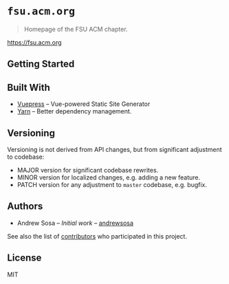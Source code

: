 # `fsu.acm.org`
> Homepage of the FSU ACM chapter.

https://fsu.acm.org

## Getting Started


## Built With
  - [Vuepress](https://vuepress.vuejs.org/) – Vue-powered Static Site Generator
  - [Yarn](https://yarnpkg.com) – Better dependency management.

<!-- ## Contributing
Contributions are welcome! Please read both the [Getting Started](#) section and the [Contributing Guidelines](#) before submitting/requesting changes. -->

## Versioning
Versioning is not derived from API changes, but from significant adjustment to codebase:

  - MAJOR version for significant codebase rewrites.
  - MINOR version for localized changes, e.g. adding a new feature.
  - PATCH version for any adjustment to `master` codebase, e.g. bugfix.

## Authors
  - Andrew Sosa – _Initial work_ – [andrewsosa](https://github.com/andrewsosa)

See also the list of [contributors](/contributors) who participated in this project.

## License
MIT
